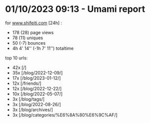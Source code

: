 # 01/10/2023 09:13 - Umami report
for www.shifeiti.com [24h] :

 - 178 (28) page views
 - 78 (11) uniques
 - 50 (-7) bounces
 - 4h 4' 14'' (-1h 7' 11'') totaltime


top 10 urls:
 - 42x [/]
 - 35x [/blog/2022-12-09/]
 - 17x [/blog/2023-01-12/]
 - 12x [/friends/]
 - 12x [/blog/2022-12-22/]
 - 10x [/blog/2022-05-07/]
 - 3x [/blog/tags/]
 - 3x [/blog/2022-08-26/]
 - 3x [/blog/archives/]
 - 3x [/blog/categories/%E6%8A%80%E6%9C%AF/]


